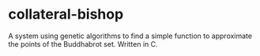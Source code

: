 collateral-bishop
=================

A system using genetic algorithms to find a simple function to approximate the points of the Buddhabrot set. Written in C.
